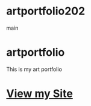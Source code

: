 # artportfolio202
main
# artportfolio
This is my art portfolio
# [View my Site](https://lalipot.github.io/artportfolio202)
